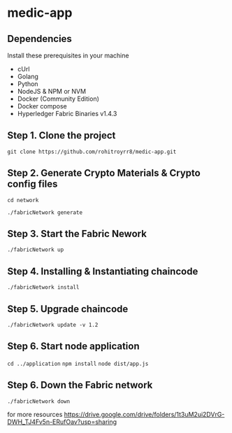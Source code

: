 # medic-app

## Dependencies
Install these prerequisites in your machine
- cUrl
- Golang
- Python
- NodeJS & NPM or NVM
- Docker (Community Edition)
- Docker compose
- Hyperledger Fabric Binaries v1.4.3

## Step 1. Clone the project
`git clone https://github.com/rohitroyrr8/medic-app.git`

## Step 2. Generate Crypto Materials & Crypto config files
`cd network`

`./fabricNetwork generate`

## Step 3. Start the Fabric Nework
`./fabricNetwork up`

## Step 4. Installing & Instantiating chaincode
`./fabricNetwork install`

## Step 5. Upgrade chaincode
`./fabricNetwork update -v 1.2`

## Step 6. Start node application
`cd ../application`
`npm install`
`node dist/app.js`

## Step 6. Down the Fabric network
`./fabricNetwork down`

for more resources
https://drive.google.com/drive/folders/1t3uM2ui2DVrG-DWH_TJ4Fv5n-ERufOav?usp=sharing
